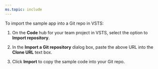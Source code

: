 ```yaml
---
ms.topic: include
---
```


To import the sample app into a Git repo in VSTS:

 1. On the **Code** hub for your team project in VSTS, select the option to **Import repository**.

 1. In the **Import a Git repository** dialog box, paste the above URL into the **Clone URL** text box.

 1. Click **Import** to copy the sample code into your Git repo.